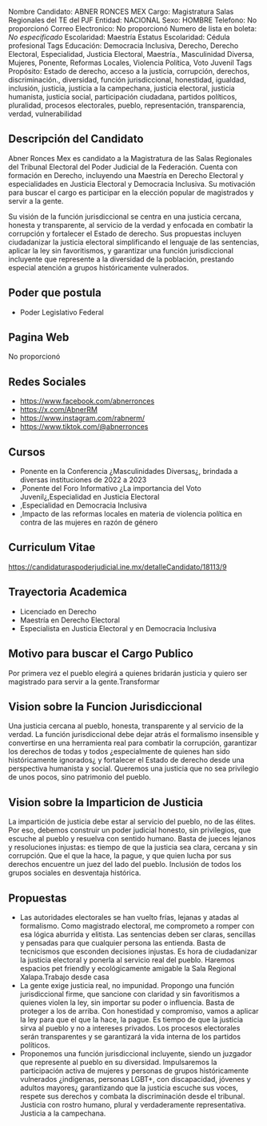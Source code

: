 Nombre Candidato: ABNER RONCES MEX
Cargo: Magistratura Salas Regionales del TE del PJF
Entidad: NACIONAL
Sexo: HOMBRE
Telefono: No proporcionó
Correo Electronico: No proporcionó
Numero de lista en boleta: *No especificado*
Escolaridad: Maestría
Estatus Escolaridad: Cédula profesional
Tags Educación: Democracia Inclusiva, Derecho, Derecho Electoral, Especialidad, Justicia Electoral, Maestría., Masculinidad Diversa, Mujeres, Ponente, Reformas Locales, Violencia Política, Voto Juvenil
Tags Propósito: Estado de derecho, acceso a la justicia, corrupción, derechos, discriminación., diversidad, función jurisdiccional, honestidad, igualdad, inclusión, justicia, justicia a la campechana, justicia electoral, justicia humanista, justicia social, participación ciudadana, partidos políticos, pluralidad, procesos electorales, pueblo, representación, transparencia, verdad, vulnerabilidad


## Descripción del Candidato 

Abner Ronces Mex es candidato a la Magistratura de las Salas Regionales del Tribunal Electoral del Poder Judicial de la Federación. Cuenta con formación en Derecho, incluyendo una Maestría en Derecho Electoral y especialidades en Justicia Electoral y Democracia Inclusiva. Su motivación para buscar el cargo es participar en la elección popular de magistrados y servir a la gente.

Su visión de la función jurisdiccional se centra en una justicia cercana, honesta y transparente, al servicio de la verdad y enfocada en combatir la corrupción y fortalecer el Estado de derecho. Sus propuestas incluyen ciudadanizar la justicia electoral simplificando el lenguaje de las sentencias, aplicar la ley sin favoritismos, y garantizar una función jurisdiccional incluyente que represente a la diversidad de la población, prestando especial atención a grupos históricamente vulnerados.


## Poder que postula

- Poder Legislativo Federal


## Pagina Web

No proporcionó


## Redes Sociales

- https://www.facebook.com/abnerronces
- https://x.com/AbnerRM
- https://www.instagram.com/rabnerm/
- https://www.tiktok.com/@abnerronces


## Cursos

- Ponente en la Conferencia ¿Masculinidades Diversas¿, brindada a diversas instituciones de 2022 a 2023
- ,Ponente del Foro Informativo ¿La importancia del Voto Juvenil¿,Especialidad en Justicia Electoral
- ,Especialidad en Democracia Inclusiva
- ,Impacto de las reformas locales en materia de violencia política en contra de las mujeres en razón de género


## Curriculum Vitae

https://candidaturaspoderjudicial.ine.mx/detalleCandidato/18113/9


## Trayectoria Academica

- Licenciado en Derecho
- Maestría en Derecho Electoral
- Especialista en Justicia Electoral y en Democracia Inclusiva


## Motivo para buscar el Cargo Publico

Por primera vez el pueblo elegirá a quienes bridarán justicia y quiero ser magistrado para servir a la gente.Transformar


## Vision sobre la Funcion Jurisdiccional

Una justicia cercana al pueblo, honesta, transparente y al servicio de la verdad. La función jurisdiccional debe dejar atrás el formalismo insensible y convertirse en una herramienta real para combatir la corrupción, garantizar los derechos de todas y todos ¿especialmente de quienes han sido históricamente ignorados¿ y fortalecer el Estado de derecho desde una perspectiva humanista y social. Queremos una justicia que no sea privilegio de unos pocos, sino patrimonio del pueblo.


## Vision sobre la Imparticion de Justicia

La impartición de justicia debe estar al servicio del pueblo, no de las élites. Por eso, debemos construir un poder judicial honesto, sin privilegios, que escuche al pueblo y resuelva con sentido humano. Basta de jueces lejanos y resoluciones injustas: es tiempo de que la justicia sea clara, cercana y sin corrupción. Que el que la hace, la pague, y que quien lucha por sus derechos encuentre un juez del lado del pueblo. Inclusión de todos los grupos sociales en desventaja histórica.


## Propuestas

- Las autoridades electorales se han vuelto frías, lejanas y atadas al formalismo. Como magistrado electoral, me comprometo a romper con esa lógica aburrida y elitista. Las sentencias deben ser claras, sencillas y pensadas para que cualquier persona las entienda. Basta de tecnicismos que esconden decisiones injustas. Es hora de ciudadanizar la justicia electoral y ponerla al servicio real del pueblo. Haremos espacios pet friendly y ecológicamente amigable la Sala Regional Xalapa.Trabajo desde casa
- La gente exige justicia real, no impunidad. Propongo una función jurisdiccional firme, que sancione con claridad y sin favoritismos a quienes violen la ley, sin importar su poder o influencia. Basta de proteger a los de arriba. Con honestidad y compromiso, vamos a aplicar la ley para que el que la hace, la pague. Es tiempo de que la justicia sirva al pueblo y no a intereses privados. Los procesos electorales serán transparentes y se garantizará la vida interna de los partidos políticos.
- Proponemos una función jurisdiccional incluyente, siendo un juzgador que represente al pueblo en su diversidad. Impulsaremos la participación activa de mujeres y personas de grupos históricamente vulnerados ¿indígenas, personas LGBT+, con discapacidad, jóvenes y adultos mayores¿ garantizando que la justicia escuche sus voces, respete sus derechos y combata la discriminación desde el tribunal. Justicia con rostro humano, plural y verdaderamente representativa. Justicia a la campechana.

